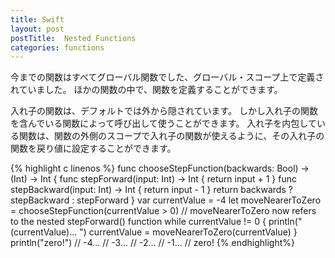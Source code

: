 ```yaml
---
title: Swift
layout: post
postTitle:  Nested Functions
categories: functions
---
```


今までの関数はすべてグローバル関数でした、グローバル・スコープ上で定義されていました。
ほかの関数の中で、関数を定義することができます。

入れ子の関数は、デフォルトでは外から隠されています。
しかし入れ子の関数を含んでいる関数によって呼び出して使うことができます。
入れ子を内包している関数は、関数の外側のスコープで入れ子の関数が使えるように、その入れ子の関数を戻り値に設定することができます。

{% highlight c linenos %}
func chooseStepFunction(backwards: Bool) -> (Int) -> Int {
    func stepForward(input: Int) -> Int { return input + 1 }
    func stepBackward(input: Int) -> Int { return input - 1 }
    return backwards ? stepBackward : stepForward
}
var currentValue = -4
let moveNearerToZero = chooseStepFunction(currentValue > 0)
// moveNearerToZero now refers to the nested stepForward() function
while currentValue != 0 {
    println("\(currentValue)... ")
    currentValue = moveNearerToZero(currentValue)
}
println("zero!")
// -4...
// -3...
// -2...
// -1...
// zero!
{% endhighlight%}